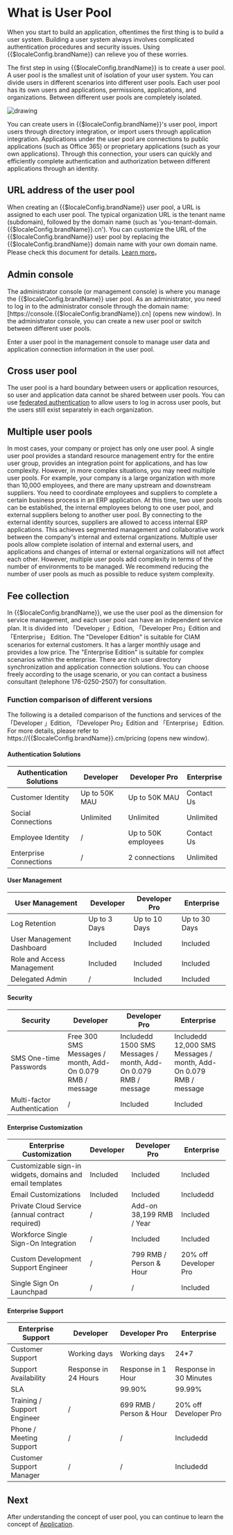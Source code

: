 # What is User Pool

<LastUpdated/>

When you start to build an application, oftentimes the first thing is to build a user system. Building a user system always involves complicated authentication procedures and security issues. Using {{$localeConfig.brandName}} can relieve you of these worries.

The first step in using {{$localeConfig.brandName}} is to create a user pool. A user pool is the smallest unit of isolation of your user system. You can divide users in different scenarios into different user pools. Each user pool has its own users and applications, permissions, applications, and organizations. Between different user pools are completely isolated.

<!-- （建议这里加一个用户池和多应用的架构图） -->

<img src="~@imagesEnUs/concepts/userpool.png" alt="drawing"/>

You can create users in {{$localeConfig.brandName}}'s user pool, import users through directory integration, or import users through application integration. Applications under the user pool are connections to public applications (such as Office 365) or proprietary applications (such as your own applications). Through this connection, your users can quickly and efficiently complete authentication and authorization between different applications through an identity.

## URL address of the user pool

When creating an {{$localeConfig.brandName}} user pool, a URL is assigned to each user pool. The typical organization URL is the tenant name (subdomain), followed by the domain name (such as 'you-tenant-domain.{{$localeConfig.brandName}}.cn'). You can customize the URL of the {{$localeConfig.brandName}} user pool by replacing the {{$localeConfig.brandName}} domain name with your own domain name. Please check this document for details. [Learn more](/guides/deployment/custom-domain.md)。

## Admin console

The administrator console (or management console) is where you manage the {{$localeConfig.brandName}} user pool. As an administrator, you need to log in to the administrator console through the domain name:
[https://console.{{$localeConfig.brandName}}.cn] (opens new window).
In the administrator console, you can create a new user pool or switch between different user pools.

Enter a user pool in the management console to manage user data and application connection information in the user pool.

## Cross user pool

The user pool is a hard boundary between users or application resources, so user and application data cannot be shared between user pools. You can use [federated authentication](/guides/federation/) to allow users to log in across user pools, but the users still exist separately in each organization.

## Multiple user pools

In most cases, your company or project has only one user pool. A single user pool provides a standard resource management entry for the entire user group, provides an integration point for applications, and has low complexity. However, in more complex situations, you may need multiple user pools. For example, your company is a large organization with more than 10,000 employees, and there are many upstream and downstream suppliers. You need to coordinate employees and suppliers to complete a certain business process in an ERP application. At this time, two user pools can be established, the internal employees belong to one user pool, and external suppliers belong to another user pool. By connecting to the external identity sources, suppliers are allowed to access internal ERP applications. This achieves segmented management and collaborative work between the company's internal and external organizations. Multiple user pools allow complete isolation of internal and external users, and applications and changes of internal or external organizations will not affect each other. However, multiple user pools add complexity in terms of the number of environments to be managed. We recommend reducing the number of user pools as much as possible to reduce system complexity.

## Fee collection

In {{$localeConfig.brandName}}, we use the user pool as the dimension for service management, and each user pool can have an independent service plan. It is divided into 「Developer 」Edition, 「Developer Pro」Edition and 「Enterprise」 Edition. The "Developer Edition" is suitable for CIAM scenarios for external customers. It has a larger monthly usage and provides a low price. The "Enterprise Edition" is suitable for complex scenarios within the enterprise. There are rich user directory synchronization and application connection solutions. You can choose freely according to the usage scenario, or you can contact a business consultant (telephone 176-0250-2507) for consultation.

### Function comparison of different versions

The following is a detailed comparison of the functions and services of the 「Developer 」Edition, 「Developer Pro」Edition and 「Enterprise」 Edition. For more details, please refer to
https://{{$localeConfig.brandName}}.cm/pricing (opens new window).

#### Authentication Solutions

| Authentication Solutions | Developer     | Developer Pro       | Enterprise |
| ------------------------ | ------------- | ------------------- | ---------- |
| Customer Identity        | Up to 50K MAU | Up to 50K MAU       | Contact Us |
| Social Connections       | Unlimited     | Unlimited           | Unlimited  |
| Employee Identity        | /             | Up to 50K employees | Contact Us |
| Enterprise Connections   | /             | 2 connections       | Unlimited  |

#### User Management

| User Management            | Developer    | Developer Pro | Enterprise    |
| -------------------------- | ------------ | ------------- | ------------- |
| Log Retention              | Up to 3 Days | Up to 10 Days | Up to 30 Days |
| User Management Dashboard  | Included     | Included      | Included      |
| Role and Access Management | Included     | Included      | Included      |
| Delegated Admin            | /            | Included      | Included      |

#### Security

| Security                    | Developer                                                 | Developer Pro                                                   | Enterprise                                                        |
| --------------------------- | --------------------------------------------------------- | --------------------------------------------------------------- | ----------------------------------------------------------------- |
| SMS One-time Passwords      | Free 300 SMS Messages / month, Add-On 0.079 RMB / message | Includedd 1500 SMS Messages / month, Add-On 0.079 RMB / message | Includedd 12,000 SMS Messages / month, Add-On 0.079 RMB / message |
| Multi-factor Authentication | /                                                         | Included                                                        | Included                                                          |

#### Enterprise Customization

| Enterprise Customization                                  | Developer | Developer Pro            | Enterprise            |
| --------------------------------------------------------- | --------- | ------------------------ | --------------------- |
| Customizable sign-in widgets, domains and email templates | Included  | Included                 | Included              |
| Email Customizations                                      | Included  | Included                 | Includedd             |
| Private Cloud Service (annual contract required)          | /         | Add-on 38,199 RMB / Year | Included              |
| Workforce Single Sign-On Integration                      | /         | Included                 | Included              |
| Custom Development Support Engineer                       | /         | 799 RMB / Person & Hour  | 20% off Developer Pro |
| Single Sign On Launchpad                                  | /         | /                        | Included              |

#### Enterprise Support

| Enterprise Support          | Developer            | Developer Pro           | Enterprise             |
| --------------------------- | -------------------- | ----------------------- | ---------------------- |
| Customer Support            | Working days         | Working days            | 24\*7                  |
| Support Availability        | Response in 24 Hours | Response in 1 Hour      | Response in 30 Minutes |
| SLA                         |                      | 99.90%                  | 99.99%                 |
| Training / Support Engineer | /                    | 699 RMB / Person & Hour | 20% off Developer Pro  |
| Phone / Meeting Support     | /                    | /                       | Includedd              |
| Customer Support Manager    | /                    | /                       | Includedd              |

## Next

After understanding the concept of user pool, you can continue to learn the concept of [Application](./application.md).
